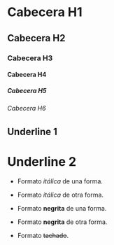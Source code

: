 # Cabecera H1
## Cabecera H2
### Cabecera H3
#### Cabecera H4
##### Cabecera H5
###### Cabecera H6

Underline 1
---------------

Underline 2
===============

- Formato *itálica* de una forma.
- Formato _itálica_ de otra forma.

- Formato __negrita__ de una forma.
- Formato **negrita** de otra forma.

- Formato ~~tachado~~.